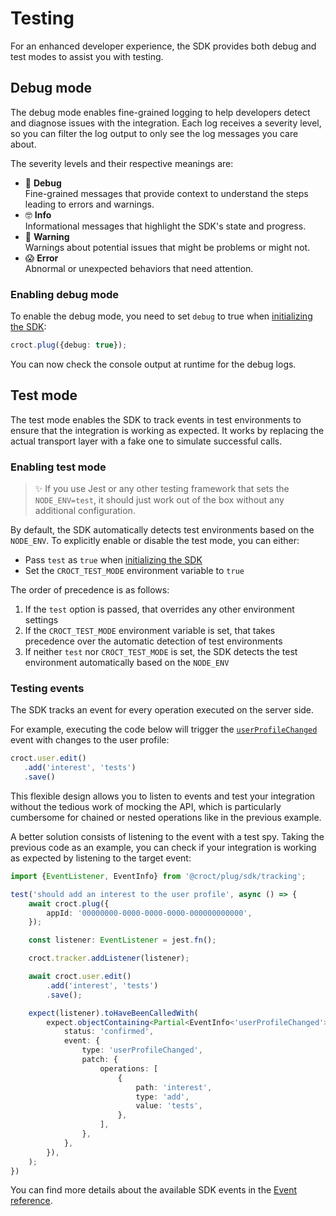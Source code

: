 # Testing

For an enhanced developer experience, the SDK provides both debug and test modes to assist you with testing.

## Debug mode

The debug mode enables fine-grained logging to help developers detect and diagnose issues with the integration.
Each log receives a severity level, so you can filter the log output to only see the log messages you 
care about.

The severity levels and their respective meanings are:

- 🧐 **Debug**  
  Fine-grained messages that provide context to understand the steps leading to errors and warnings.
- 🤓 **Info**  
  Informational messages that highlight the SDK's state and progress.
- 🤔 **Warning**  
  Warnings about potential issues that might be problems or might not.
- 😱 **Error**  
  Abnormal or unexpected behaviors that need attention.

### Enabling debug mode

To enable the debug mode, you need to set `debug` to true when [initializing the SDK](plug.md#plug):

```ts
croct.plug({debug: true});
```

You can now check the console output at runtime for the debug logs.

## Test mode

The test mode enables the SDK to track events in test environments to ensure that the integration is working 
as expected. It works by replacing the actual transport layer with a fake one to simulate successful calls.

### Enabling test mode

> ✨ If you use Jest or any other testing framework that sets the `NODE_ENV=test`, it should just work out of the box 
> without any additional configuration.

By default, the SDK automatically detects test environments based on the `NODE_ENV`. To explicitly enable or disable 
the test mode, you can either:

- Pass `test` as `true` when [initializing the SDK](plug.md#plug)
- Set the `CROCT_TEST_MODE` environment variable to `true`

The order of precedence is as follows:

1. If the `test` option is passed, that overrides any other environment settings
2. If the `CROCT_TEST_MODE` environment variable is set, that takes precedence over the automatic detection of 
test environments
3. If neither `test` nor `CROCT_TEST_MODE` is set, the SDK detects the test environment automatically based on
the `NODE_ENV`

### Testing events

The SDK tracks an event for every operation executed on the server side.

For example, executing the code below will trigger the [`userProfileChanged`](events.md#userprofilechanged) event with changes to the user profile:

```ts
croct.user.edit()
   .add('interest', 'tests')
   .save()
```

This flexible design allows you to listen to events and test your integration without the tedious work of mocking the API, which is particularly cumbersome for chained or nested operations like in the previous example. 

A better solution consists of listening to the event with a test spy. Taking the previous code as an example, you can check if your integration is working as expected by listening to the target event:

```ts
import {EventListener, EventInfo} from '@croct/plug/sdk/tracking';

test('should add an interest to the user profile', async () => {
    await croct.plug({
        appId: '00000000-0000-0000-0000-000000000000',
    });

    const listener: EventListener = jest.fn();

    croct.tracker.addListener(listener);

    await croct.user.edit()
        .add('interest', 'tests')
        .save();

    expect(listener).toHaveBeenCalledWith(
        expect.objectContaining<Partial<EventInfo<'userProfileChanged'>>>({
            status: 'confirmed',
            event: {
                type: 'userProfileChanged',
                patch: {
                    operations: [
                        {
                            path: 'interest',
                            type: 'add',
                            value: 'tests',
                        },
                    ],
                },
            },
        }),
    );
})
```

You can find more details about the available SDK events in the [Event reference](events.md).
